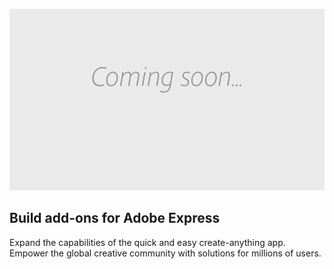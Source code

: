 <SiteHero slots="image, heading, text" background="green"/>

![Hero image](./images/thumbs-coming-soon.png)

## Build add-ons for Adobe Express

Expand the capabilities of the quick and easy create-anything app. Empower the global creative community with solutions for millions of users.
